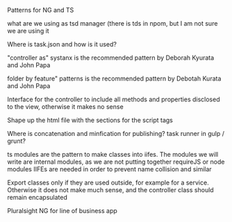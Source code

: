 Patterns for NG and TS

what are we using as tsd manager (there is tds in npom, but I am not sure we are using it

Where is task.json and how is it used?

"controller as" systanx is the recommended pattern by Deborah Kyurata and John Papa

folder by feature" patterns is the recommended pattern by Debotah Kurata and John Papa

Interface for the controller to include all methods and properties disclosed to the view, otherwise it makes no sense

Shape up the html file with the sections for the script tags

Where is concatenation and minfication for publishing? task runner in gulp / grunt?

ts modules are the pattern to make classes into iifes.
The modules we will write are internal modules, as we are not putting together requireJS or node modules IIFEs are needed in order to prevent name collision and similar

Export classes only if they are used outside, for example for a service. Otherwise it does not make much sense, and the controller class should remain encapsulated

Pluralsight NG for line of business app
